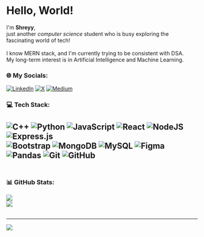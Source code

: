 # Hello, World!
I'm <b>Shreyy</b>, <br>
just another <i>computer science</i> student who is busy exploring the fascinating world of tech!<br>
<br>I know MERN stack, and I'm currently trying to be consistent with DSA.<br>My long-term interest is in Artificial Intelligence and Machine Learning.<br>

### 🌐 My Socials:
[![LinkedIn](https://img.shields.io/badge/LinkedIn-%230077B5.svg?logo=linkedin&logoColor=white)](https://linkedin.com/in/https://www.linkedin.com/in/shrcs10) [![X](https://img.shields.io/badge/X-black.svg?logo=X&logoColor=white)](https://x.com/https://x.com/shreyy0fvcks) [![Medium](https://img.shields.io/badge/Medium-12100E?logo=medium&logoColor=white)](https://medium.com/@https://medium.com/@shreyyzsh)

### 💻 Tech Stack:
![C++](https://img.shields.io/badge/c++-%2300599C.svg?style=flat&logo=c%2B%2B&logoColor=white) ![Python](https://img.shields.io/badge/python-3670A0?style=flat&logo=python&logoColor=ffdd54) ![JavaScript](https://img.shields.io/badge/javascript-%23323330.svg?style=flat&logo=javascript&logoColor=%23F7DF1E) ![React](https://img.shields.io/badge/react-%2320232a.svg?style=flat&logo=react&logoColor=%2361DAFB) ![NodeJS](https://img.shields.io/badge/node.js-6DA55F?style=flat&logo=node.js&logoColor=white) ![Express.js](https://img.shields.io/badge/express.js-%23404d59.svg?style=flat&logo=express&logoColor=%2361DAFB) 
<br> ![Bootstrap](https://img.shields.io/badge/bootstrap-%238511FA.svg?style=flat&logo=bootstrap&logoColor=white) ![MongoDB](https://img.shields.io/badge/MongoDB-%234ea94b.svg?style=flat&logo=mongodb&logoColor=white) ![MySQL](https://img.shields.io/badge/mysql-4479A1.svg?style=flat&logo=mysql&logoColor=white) ![Figma](https://img.shields.io/badge/figma-%23F24E1E.svg?style=flat&logo=figma&logoColor=white) ![Pandas](https://img.shields.io/badge/pandas-%23150458.svg?style=flat&logo=pandas&logoColor=white) ![Git](https://img.shields.io/badge/git-%23F05033.svg?style=flat&logo=git&logoColor=white) ![GitHub](https://img.shields.io/badge/github-%23121011.svg?style=flat&logo=github&logoColor=white) <br><br>
--- 

### 📊 GitHub Stats:

![](https://github-readme-stats.vercel.app/api/top-langs/?username=shreyyzsh&theme=tokyonight&hide_border=false&include_all_commits=false&count_private=false&layout=compact) <br>
![](https://nirzak-streak-stats.vercel.app/?user=shreyyzsh&theme=tokyonight&hide_border=false)<br/> <br>

---
[![](https://visitcount.itsvg.in/api?id=shreyyzsh&icon=0&color=0)](https://visitcount.itsvg.in)

